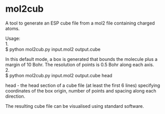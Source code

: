 # mol2cub
A tool to generate an ESP cube file from a mol2 file containing charged atoms.

Usage:  
1.  
$ python mol2cub.py input.mol2 output.cube

In this default mode, a box is generated that bounds the molecule plus a margin of 10 Bohr. 
The resolution of points is 0.5 Bohr along each axis.    
2.  
$ python mol2cub.py input.mol2 output.cube head

head - the head section of a cube file (at least the first 6 lines) specifying 
coordinates of the box origin, number of points and spacing along each direction. 

The resulting cube file can be visualised using standard software.
